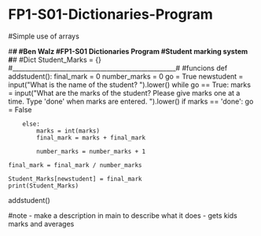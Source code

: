 # FP1-S01-Dictionaries-Program
#Simple use of arrays


#____________________________________________________#
#Ben Walz
#FP1-S01 Dictionaries Program
#Student marking system
#____________________________________________________#
#Dict
Student_Marks = {}
#____________________________________________________#
#funcions
def addstudent():
    final_mark = 0
    number_marks = 0
    go = True
    newstudent = input("What is the name of the student? ").lower()
    while go == True:
        marks = input("What are the marks of the student? Please give marks one at a time. Type 'done' when marks are entered. ").lower()
        if marks == 'done':
            go = False
            
        
        else:
            marks = int(marks)
            final_mark = marks + final_mark
            
            number_marks = number_marks + 1
                
    final_mark = final_mark / number_marks
    
    Student_Marks[newstudent] = final_mark
    print(Student_Marks)
    
    
addstudent() 


#note - make a description in main to describe what it does - gets kids marks and averages
